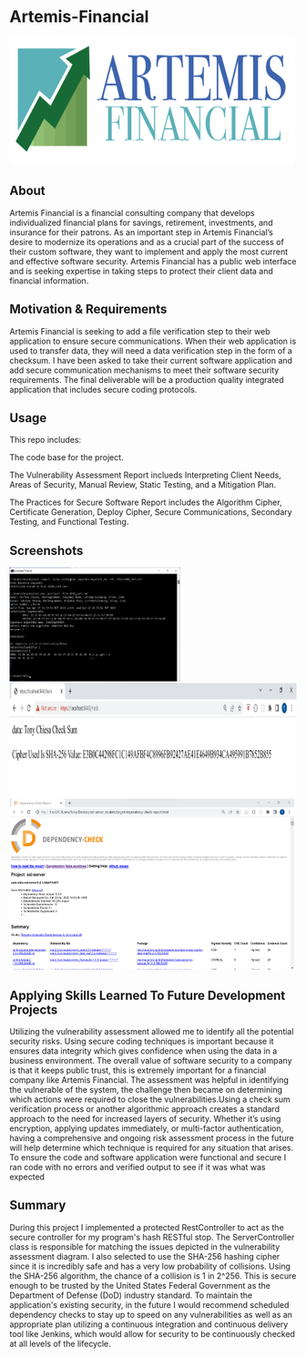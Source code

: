 # Artemis-Financial
<img src="./CS 305 Artemis Financial.png" alt="Artemis-Financial-logo" height="225" width="500"/>

## About
Artemis Financial is a financial consulting company that develops individualized financial plans for savings, retirement, investments, and insurance for their patrons. As an important step in Artemis Financial’s desire to modernize its operations and as a crucial part of the success of their custom software, they want to implement and apply the most current and effective software security. Artemis Financial has a public web interface and is seeking expertise in taking steps to protect their client data and financial information.

## Motivation & Requirements
Artemis Financial is seeking to add a file verification step to their web application to ensure secure communications. When their web application is used to transfer data, they will need a data verification step in the form of a checksum. I have been asked to take their current software application and add secure communication mechanisms to meet their software security requirements. The final deliverable will be a production quality integrated application that includes secure coding protocols.

## Usage
This repo includes:

The code base for the project.

The Vulnerability Assessment Report inclueds Interpreting Client Needs, Areas of Security, Manual Review, Static Testing, and a Mitigation Plan.

The Practices for Secure Software Report includes the Algorithm Cipher, Certificate Generation, Deploy Cipher, Secure Communications, Secondary Testing, and Functional Testing.

## Screenshots
<img src="./cert.png" alt="cert" height="200" width="300"/>
<img src="./cipher.png" alt="cipher" height="200" width="600"/>
<img src="./dependency-check.png" alt="dependency-check" height="300" width="500"/>



## Applying Skills Learned To Future Development Projects

Utilizing the vulnerability assessment allowed me to identify all the potential security risks. Using secure coding techniques is important because it ensures data integrity which gives confidence when using the data in a business environment. The overall value of software security to a company is that it keeps public trust, this is extremely important for a financial company like Artemis Financial. The assessment was helpful in identifying the vulnerable of the system, the challenge then became on determining which actions were required to close the vulnerabilities.Using a check sum verification process or another algorithmic approach creates a standard approach to the need for increased layers of security. Whether it’s using encryption, applying updates immediately, or multi-factor authentication, having a comprehensive and ongoing risk assessment process in the future will help determine which technique is required for any situation that arises. To ensure the code and software application were functional and secure I ran code with no errors and verified output to see if it was what was expected

## Summary
During this project I implemented a protected RestController to act as the secure controller for my program's hash RESTful stop. The ServerController class is responsible for matching the issues depicted in the vulnerability assessment diagram. I also selected to use the SHA-256 hashing cipher since it is incredibly safe and has a very low probability of collisions. Using the SHA-256 algorithm, the chance of a collision is 1 in 2^256. This is secure enough to be trusted by the United States Federal Government as the Department of Defense (DoD) industry standard. To maintain the application's existing security, in the future I would recommend scheduled dependency checks to stay up to speed on any vulnerabilities as well as an appropriate plan utilizing a continuous integration and continuous delivery tool like Jenkins, which would allow for security to be continuously checked at all levels of the lifecycle. 
